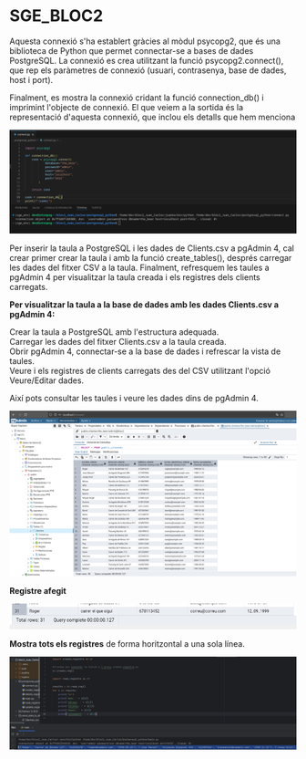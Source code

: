 # SGE_BLOC2

Aquesta connexió s'ha establert gràcies al mòdul psycopg2, que és una biblioteca de Python que permet connectar-se a bases de dades PostgreSQL. La connexió es crea utilitzant la funció psycopg2.connect(), que rep els paràmetres de connexió (usuari, contrasenya, base de dades, host i port).

Finalment, es mostra la connexió cridant la funció connection_db() i imprimint l'objecte de connexió. El que veiem a la sortida és la representació d'aquesta connexió, que inclou els detalls que hem menciona

![Connexio base dades](/Imagenes/Conectantbasedades.png/)

Per inserir la taula a PostgreSQL i les dades de Clients.csv a pgAdmin 4, cal crear primer crear la taula i amb la funció create_tables(), després carregar les dades del fitxer CSV a la taula.
Finalment, refresquem les taules a pgAdmin 4 per visualitzar la taula creada i els registres dels clients carregats.

**Per visualitzar la taula a la base de dades amb les dades Clients.csv a pgAdmin 4:**

Crear la taula a PostgreSQL amb l'estructura adequada.  
Carregar les dades del fitxer Clients.csv a la taula creada.  
Obrir pgAdmin 4, connectar-se a la base de dades i refrescar la vista de taules.  
Veure i els registres de clients carregats des del CSV utilitzant l'opció Veure/Editar dades.  

Així pots consultar les taules i veure les dades dins de pgAdmin 4.

![taula base dades](/Imagenes/Tabla.png/)

**Registre afegit**

![Ultim registre](/Imagenes/Ultimregistre.png)

**Mostra tots els registres** de forma horitzontal a una sola línea.

![results_totals](/Imagenes/results_totals.png)

